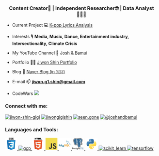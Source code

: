 <h3 align="center">Content Creator💃 | Independent Researcher🤓 | Data Analyst👩🏻‍💻</h3>

- Current Project 💻 [K-pop Lyrics Analysis](https://github.com/JiwonGigiShin/kpop_analysis)

- Interests 🎙 **Media, Music, Dance, Entertainment industry, Intersectionality, Climate Crisis**

- My YouTube Channel 👯 [Josh & Bamui](https://www.youtube.com/@joshandbamui)

- Portfolio 👨‍💻 [Jiwon Shin Portfolio](https://www.notion.so/Jiwon-Shin-Portfolio-b368c102c2f448f8944fda91de2a7161)

- Blog 📝 [Naver Blog (in 🇰🇷)](https://blog.naver.com/jadu9391)

- E-mail 📫 **jiwon.g1.shin@gmail.com**
  
- CodeWars <img src='https://www.codewars.com/users/JiwonGigiShin/badges/small?theme=light'>

<h3 align="left">Connect with me:</h3>
<p align="left">
<a href="https://linkedin.com/in/jiwon-shin-gigi" target="blank"><img align="center" src="https://raw.githubusercontent.com/rahuldkjain/github-profile-readme-generator/master/src/images/icons/Social/linked-in-alt.svg" alt="jiwon-shin-gigi" height="30" width="40" /></a>
<a href="https://kaggle.com/jiwongigishin" target="blank"><img align="center" src="https://raw.githubusercontent.com/rahuldkjain/github-profile-readme-generator/master/src/images/icons/Social/kaggle.svg" alt="jiwongigishin" height="30" width="40" /></a>
<a href="https://instagram.com/seen.gone" target="blank"><img align="center" src="https://raw.githubusercontent.com/rahuldkjain/github-profile-readme-generator/master/src/images/icons/Social/instagram.svg" alt="seen.gone" height="30" width="40" /></a>
<a href="https://www.youtube.com/c/@joshandbamui" target="blank"><img align="center" src="https://raw.githubusercontent.com/rahuldkjain/github-profile-readme-generator/master/src/images/icons/Social/youtube.svg" alt="@joshandbamui" height="30" width="40" /></a>
</p>

<h3 align="left">Languages and Tools:</h3>
<p align="left"> <a href="https://www.w3schools.com/css/" target="_blank" rel="noreferrer"> <img src="https://raw.githubusercontent.com/devicons/devicon/master/icons/css3/css3-original-wordmark.svg" alt="css3" width="40" height="40"/> </a> <a href="https://cloud.google.com" target="_blank" rel="noreferrer"> <img src="https://www.vectorlogo.zone/logos/google_cloud/google_cloud-icon.svg" alt="gcp" width="40" height="40"/> </a> <a href="https://www.w3.org/html/" target="_blank" rel="noreferrer"> <img src="https://raw.githubusercontent.com/devicons/devicon/master/icons/html5/html5-original-wordmark.svg" alt="html5" width="40" height="40"/> </a> <a href="https://developer.mozilla.org/en-US/docs/Web/JavaScript" target="_blank" rel="noreferrer"> <img src="https://raw.githubusercontent.com/devicons/devicon/master/icons/javascript/javascript-original.svg" alt="javascript" width="40" height="40"/> </a> <a href="https://www.mysql.com/" target="_blank" rel="noreferrer"> <img src="https://raw.githubusercontent.com/devicons/devicon/master/icons/mysql/mysql-original-wordmark.svg" alt="mysql" width="40" height="40"/> </a> <a href="https://www.postgresql.org" target="_blank" rel="noreferrer"> <img src="https://raw.githubusercontent.com/devicons/devicon/master/icons/postgresql/postgresql-original-wordmark.svg" alt="postgresql" width="40" height="40"/> </a> <a href="https://www.python.org" target="_blank" rel="noreferrer"> <img src="https://raw.githubusercontent.com/devicons/devicon/master/icons/python/python-original.svg" alt="python" width="40" height="40"/> </a> <a href="https://scikit-learn.org/" target="_blank" rel="noreferrer"> <img src="https://upload.wikimedia.org/wikipedia/commons/0/05/Scikit_learn_logo_small.svg" alt="scikit_learn" width="40" height="40"/> </a> <a href="https://www.tensorflow.org" target="_blank" rel="noreferrer"> <img src="https://www.vectorlogo.zone/logos/tensorflow/tensorflow-icon.svg" alt="tensorflow" width="40" height="40"/> </a> </p>
